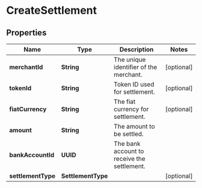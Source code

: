 

# CreateSettlement


## Properties

| Name | Type | Description | Notes |
|------------ | ------------- | ------------- | -------------|
|**merchantId** | **String** | The unique identifier of the merchant. |  [optional] |
|**tokenId** | **String** | Token ID used for settlement. |  [optional] |
|**fiatCurrency** | **String** | The fiat currency for settlement. |  [optional] |
|**amount** | **String** | The amount to be settled. |  |
|**bankAccountId** | **UUID** | The bank account to receive the settlement. |  |
|**settlementType** | **SettlementType** |  |  [optional] |




